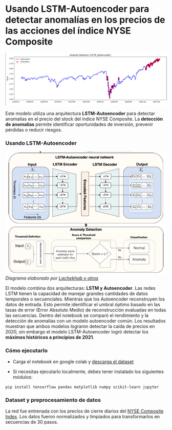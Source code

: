 # Usando LSTM-Autoencoder para detectar anomalías en los precios de las acciones del índice NYSE Composite
![Alt text](./assets/anomalies_nya.PNG "a graph")

Este modelo utiliza una arquitectura **LSTM-Autoencoder** para detectar anomalías en el precio del stock del índice NYSE Composite. La **detección de anomalías** permite identificar oportunidades de inversión, prevenir pérdidas o reducir riesgos. 

### Usando LSTM-Autoencoder 

![Alt text](./assets/autoencoder-lstm.PNG "LSTM-Autoencoder Model")
<em>Diagrama elaborado por [Lachekhab y otros](https://www.mdpi.com/1996-1073/17/10/2340)</em>

El modelo combina dos arquitecturas: **LSTM y Autoencoder**. Las redes LSTM tienen la capacidad de manejar grandes cantidades de datos temporales o secuenciales. Mientras que los Autoencoder reconstruyen los datos de entrada. Esto permite identificar el umbral óptimo basado en las tasas de error (Error Absoluto Medio) de reconstrucción evaluadas en todas las secuencias.
Dentro del notebook se comparó el rendimiento y la detección de anomalías con un modelo autoencoder común. 
Los resultados muestran que ambos modelos lograron detectar la caída de precios en 2020, sin embargo el modelo LSTM-Autoencoder logró detectar los **máximos históricos a principios de 2021**. 

### Cómo ejecutarlo
- Carga el notebook en google colab y [descarga el dataset](https://www.kaggle.com/datasets/mattiuzc/stock-exchange-data)

- Si necesitas ejecutarlo localmente, debes tener instalado los siguientes módulos:
```
pip install tensorflow pandas matplotlib numpy scikit-learn jupyter
```
### Dataset y preprocesamiento de datos
La red fue entrenada con los precios de cierre diarios del [NYSE Composite Index](https://www.kaggle.com/datasets/mattiuzc/stock-exchange-data). Los datos fueron normalizados y limpiados para transformarlos en secuencias de 30 pasos.

